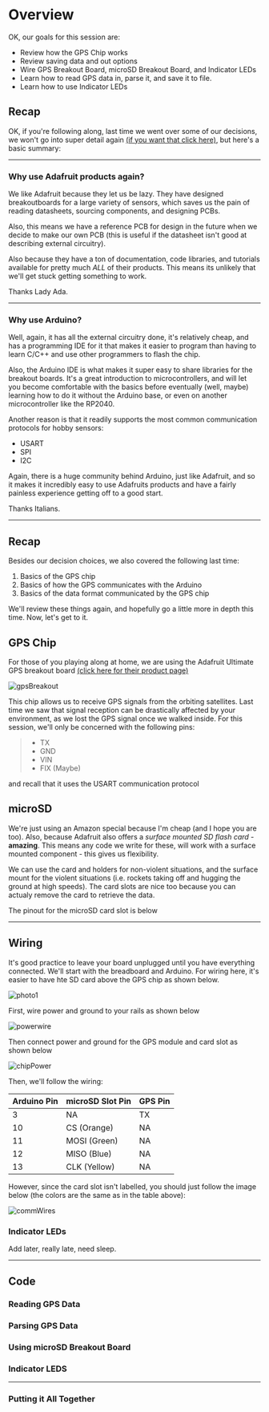 # Overview

OK, our goals for this session are:

- Review how the GPS Chip works
- Review saving data and out options
- Wire GPS Breakout Board, microSD Breakout Board, and Indicator LEDs
- Learn how to read GPS data in, parse it, and save it to file.
- Learn how to use Indicator LEDs

## Recap

OK, if you're following along, last time we went over some of our decisions, we won't go into super detail again [(if you want that click here)](https://github.com/1001-Stanovich-Jon/Basic_GPSDemo/blob/main/Outline.md), but here's a basic summary:

---

### Why use Adafruit products again?

We like Adafruit because they let us be lazy. They have designed breakoutboards for a large variety of sensors, which saves us the pain of reading datasheets, sourcing components, and designing PCBs. 

Also, this means we have a reference PCB for design in the future when we decide to make our own PCB (this is useful if the datasheet isn't good at describing external circuitry).

Also because they have a ton of documentation, code libraries, and tutorials available for pretty much *ALL* of their products. This means its unlikely that we'll get stuck getting something to work. 

Thanks Lady Ada.

---

### Why use Arduino?

Well, again, it has all the external circuitry done, it's relatively cheap, and has a programming IDE for it that makes it easier to program than having to learn C/C++ and use other programmers to flash the chip. 

Also, the Arduino IDE is what makes it super easy to share libraries for the breakout boards. It's a great introduction to microcontrollers, and will let you become comfortable with the basics before eventually (well, maybe) learning how to do it without the Arduino base, or even on another microcontroller like the RP2040.

Another reason is that it readily supports the most common communication protocols for hobby sensors:

- USART
- SPI
- I2C

Again, there is a huge community behind Arduino, just like Adafruit, and so it makes it incredibly easy to use Adafruits products and have a fairly painless experience getting off to a good start.

Thanks Italians.

---

## Recap

Besides our decision choices, we also covered the following last time:

1. Basics of the GPS chip
2. Basics of how the GPS communicates with the Arduino
3. Basics of the data format communicated by the GPS chip

We'll review these things again, and hopefully go a little more in depth this time. Now, let's get to it.

## GPS Chip

For those of you playing along at home, we are using the Adafruit Ultimate GPS breakout board [(click here for their product page)](https://www.adafruit.com/product/746)

![gpsBreakout](https://user-images.githubusercontent.com/84261577/221063977-b65a2597-8a97-4116-b8c2-38e17f40589a.png)

This chip allows us to receive GPS signals from the orbiting satellites. Last time we saw that signal reception can be drastically affected by your environment, as we lost the GPS signal once we walked inside. For this session, we'll only be concerned with the following pins:

> - TX
> - GND
> - VIN
> - FIX (Maybe)

and recall that it uses the USART communication protocol

## microSD

We're just using an Amazon special because I'm cheap (and I hope you are too). Also, because Adafruit also offers a *surface mounted SD flash card* - **amazing**. This means any code we write for these, will work with a surface mounted component - this gives us flexibility. 

We can use the card and holders for non-violent situations, and the surface mount for the violent situations (i.e. rockets taking off and hugging the ground at high speeds). The card slots are nice too because you can actualy remove the card to retrieve the data.

The pinout for the microSD card slot is below

---

## Wiring

It's good practice to leave your board unplugged until you have everything connected. We'll start with the breadboard and Arduino. For wiring here, it's easier to have hte SD card above the GPS chip as shown below.

![photo1](https://user-images.githubusercontent.com/84261577/221133055-8ffa0d03-0c07-4ccb-9c67-d4a0866d2026.png)

First, wire power and ground to your rails as shown below

![powerwire](https://user-images.githubusercontent.com/84261577/221135365-4165a584-a811-447c-9f13-0014f680ff61.png)


Then connect power and ground for the GPS module and card slot as shown below

![chipPower](https://user-images.githubusercontent.com/84261577/221135392-d2899b30-2628-44c9-85f2-8da488c10415.png)



Then, we'll follow the wiring:

|Arduino Pin | microSD Slot Pin | GPS Pin|
|---|---|---|
|3 | NA | TX|
|10 |CS (Orange) | NA |
|11 |MOSI (Green)| NA |
|12 |MISO (Blue)| NA |
|13 |CLK (Yellow)| NA |

However, since the card slot isn't labelled, you should just follow the image below (the colors are the same as in the table above):

![commWires](https://user-images.githubusercontent.com/84261577/221135404-5d64de64-0f20-4f82-a5ee-53865af0372c.png)

### Indicator LEDs

Add later, really late, need sleep.

---

## Code

### Reading GPS Data

### Parsing GPS Data

### Using microSD Breakout Board

### Indicator LEDS

---

### Putting it All Together


